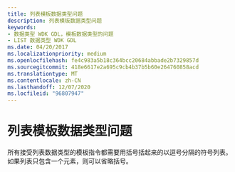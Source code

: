 ```yaml
---
title: 列表模板数据类型问题
description: 列表模板数据类型问题
keywords:
- 数据类型 WDK GDL，模板数据类型的问题
- LIST 数据类型 WDK GDL
ms.date: 04/20/2017
ms.localizationpriority: medium
ms.openlocfilehash: fe4c983a5b18c364bcc20684abbade2b7329857d
ms.sourcegitcommit: 418e6617e2a695c9cb4b37b5b60e264760858acd
ms.translationtype: MT
ms.contentlocale: zh-CN
ms.lasthandoff: 12/07/2020
ms.locfileid: "96807947"
---
```

# <a name="list-template-data-type-issues"></a>列表模板数据类型问题


所有接受列表数据类型的模板指令都需要用括号括起来的以逗号分隔的符号列表。 如果列表只包含一个元素，则可以省略括号。

 

 




